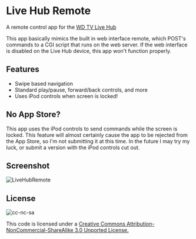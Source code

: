 
Live Hub Remote
===============

A remote control app for the [WD TV Live Hub](http://www.wdc.com/en/products/products.asp?driveid=891)

This app basically mimics the built in web interface remote, which POST's commands to a CGI script that runs on the web server.
If the web interface is disabled on the Live Hub device, this app won't function properly. 

Features
-------------

* Swipe based navigation
* Standard play/pause, forward/back controls, and more
* Uses iPod controls when screen is locked! 

No App Store?
-------------

This app uses the iPod controls to send commands while the screen is locked. 
This feature will almost certainly cause the app to be rejected from the 
App Store, so I'm not submitting it at this time. In the future I may try my
luck, or submit a version with the iPod controls cut out. 

Screenshot
----------

![LiveHubRemote](http://github.com/cbaltzer/LiveHubRemote/raw/master/screenshot.png)

License
-------

![cc-nc-sa](http://i.creativecommons.org/l/by-nc-sa/3.0/80x15.png) 

This code is licensed under a [Creative Commons Attribution-NonCommercial-ShareAlike 3.0 Unported License.](http://creativecommons.org/licenses/by-nc-sa/3.0/)

